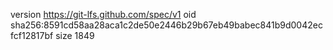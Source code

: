 version https://git-lfs.github.com/spec/v1
oid sha256:8591cd58aa28aca1c2de50e2446b29b67eb49babec841b9d0042ecfcf12817bf
size 1849
